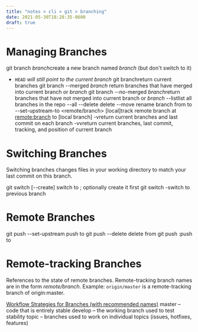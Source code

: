 ```yaml
---
title: "notes > cli > git > branching"
date: 2021-05-30T18:28:35-0600
draft: true
---
```

# Managing Branches
git branch *branch*create a new branch named *branch* (but don't switch to it)
- `HEAD` *will still point to the current branch*
git branchreturn current branches
git branch --merged *branch* return branches that have merged into current branch or *branch*
git branch --no-merged *branch*return branches that have not merged into current branch or *branch*
--listlist all branches in the repo
--all
--delete <branch>delete <branch>
--move <old> <new>rename branch from <old> to <new>
--set-upstream-to <remote/branch> [local]track remote branch at <remote:branch> to [local branch]
-vreturn current branches and last commit on each branch
-vvreturn current branches, last commit, tracking, and position of current branch
# Switching Branches
Switching branches changes files in your working directory to match your last commit on this branch.

git switch [--create] <branch>switch to <branch>; optionally create it first
git switch -switch to previous branch

# Remote Branches
git push --set-upstream <remote> <branch>push <branch> to <remote>
git push <remote> --delete <branch>delete <branch> from <remote>
git push <remote> <local branch>:<remote branch>push <local> to <remote>

# Remote-tracking Branches
References to the state of remote branches.
Remote-tracking branch names are in the form *remote/branch*.
Example: `origin/master` is a remote-tracking branch of origin:master.

<u>Workflow Strategies for Branches (with recommended names)</u>
master – code that is entirely stable
develop – the working branch used to test stability
topic – branches used to work on individual topics (issues, hotfixes, features)
